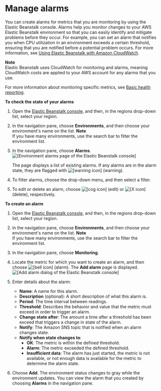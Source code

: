 # Manage alarms<a name="using-features.alarms"></a>

You can create alarms for metrics that you are monitoring by using the Elastic Beanstalk console\. Alarms help you monitor changes to your AWS Elastic Beanstalk environment so that you can easily identify and mitigate problems before they occur\. For example, you can set an alarm that notifies you when CPU utilization in an environment exceeds a certain threshold, ensuring that you are notified before a potential problem occurs\. For more information, see [Using Elastic Beanstalk with Amazon CloudWatch](AWSHowTo.cloudwatch.md)\.

**Note**  
Elastic Beanstalk uses CloudWatch for monitoring and alarms, meaning CloudWatch costs are applied to your AWS account for any alarms that you use\.

For more information about monitoring specific metrics, see [Basic health reporting](using-features.healthstatus.md)\.

**To check the state of your alarms**

1. Open the [Elastic Beanstalk console](https://console.aws.amazon.com/elasticbeanstalk), and then, in the regions drop\-down list, select your region\.

1. In the navigation pane, choose **Environments**, and then choose your environment's name on the list\.
**Note**  
If you have many environments, use the search bar to filter the environment list\.

1. In the navigation pane, choose **Alarms**\.  
![\[Environment alarms page of the Elastic Beanstalk console\]](http://docs.aws.amazon.com/elasticbeanstalk/latest/dg/images/aeb-env-alarms.png)

   The page displays a list of existing alarms\. If any alarms are in the alarm state, they are flagged with ![\[warning icon\]](http://docs.aws.amazon.com/elasticbeanstalk/latest/dg/images/warning.png) \(warning\)\.

1. To filter alarms, choose the drop\-down menu, and then select a filter\.

1. To edit or delete an alarm, choose ![\[cog icon\]](http://docs.aws.amazon.com/elasticbeanstalk/latest/dg/images/cog.png) \(edit\) or ![\[X icon\]](http://docs.aws.amazon.com/elasticbeanstalk/latest/dg/images/x.png) \(delete\), respectively\.

**To create an alarm**

1. Open the [Elastic Beanstalk console](https://console.aws.amazon.com/elasticbeanstalk), and then, in the regions drop\-down list, select your region\.

1. In the navigation pane, choose **Environments**, and then choose your environment's name on the list\.
**Note**  
If you have many environments, use the search bar to filter the environment list\.

1. In the navigation pane, choose **Monitoring**\.

1. Locate the metric for which you want to create an alarm, and then choose ![\[bell icon\]](http://docs.aws.amazon.com/elasticbeanstalk/latest/dg/images/bell.png) \(alarm\)\. The **Add alarm** page is displayed\.  
![\[Add alarm dialog of the Elastic Beanstalk console\]](http://docs.aws.amazon.com/elasticbeanstalk/latest/dg/images/aeb-env-alarm-create.png)

1. Enter details about the alarm:
   + **Name**: A name for this alarm\.
   + **Description** \(optional\): A short description of what this alarm is\.
   + **Period**: The time interval between readings\.
   + **Threshold**: Describes the behavior and value that the metric must exceed in order to trigger an alarm\.
   + **Change state after**: The amount a time after a threshold has been exceed that triggers a change in state of the alarm\.
   + **Notify**: The Amazon SNS topic that is notified when an alarm changes state\.
   + **Notify when state changes to**:
     + **OK**: The metric is within the defined threshold\.
     + **Alarm**: The metric exceeded the defined threshold\.
     + **Insufficient data**: The alarm has just started, the metric is not available, or not enough data is available for the metric to determine the alarm state\. 

1. Choose **Add**\. The environment status changes to gray while the environment updates\. You can view the alarm that you created by choosing **Alarms** in the navigation pane\.
